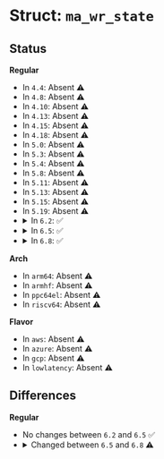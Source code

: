 # Struct: <code>ma_wr_state</code>

## Status
<b>Regular</b>
<ul>
<li>
In <code>4.4</code>: Absent ⚠️
</li>
<li>
In <code>4.8</code>: Absent ⚠️
</li>
<li>
In <code>4.10</code>: Absent ⚠️
</li>
<li>
In <code>4.13</code>: Absent ⚠️
</li>
<li>
In <code>4.15</code>: Absent ⚠️
</li>
<li>
In <code>4.18</code>: Absent ⚠️
</li>
<li>
In <code>5.0</code>: Absent ⚠️
</li>
<li>
In <code>5.3</code>: Absent ⚠️
</li>
<li>
In <code>5.4</code>: Absent ⚠️
</li>
<li>
In <code>5.8</code>: Absent ⚠️
</li>
<li>
In <code>5.11</code>: Absent ⚠️
</li>
<li>
In <code>5.13</code>: Absent ⚠️
</li>
<li>
In <code>5.15</code>: Absent ⚠️
</li>
<li>
In <code>5.19</code>: Absent ⚠️
</li>
<li>
<details>
<summary>In <code>6.2</code>: ✅</summary>

```c
struct ma_wr_state {
    struct ma_state *mas;
    struct maple_node *node;
    long unsigned int r_min;
    long unsigned int r_max;
    enum maple_type type;
    unsigned char offset_end;
    unsigned char node_end;
    long unsigned int *pivots;
    long unsigned int end_piv;
    void **slots;
    void *entry;
    void *content;
};
```
</details>
</li>
<li>
<details>
<summary>In <code>6.5</code>: ✅</summary>

```c
struct ma_wr_state {
    struct ma_state *mas;
    struct maple_node *node;
    long unsigned int r_min;
    long unsigned int r_max;
    enum maple_type type;
    unsigned char offset_end;
    unsigned char node_end;
    long unsigned int *pivots;
    long unsigned int end_piv;
    void **slots;
    void *entry;
    void *content;
};
```
</details>
</li>
<li>
<details>
<summary>In <code>6.8</code>: ✅</summary>

```c
struct ma_wr_state {
    struct ma_state *mas;
    struct maple_node *node;
    long unsigned int r_min;
    long unsigned int r_max;
    enum maple_type type;
    unsigned char offset_end;
    long unsigned int *pivots;
    long unsigned int end_piv;
    void **slots;
    void *entry;
    void *content;
};
```
</details>
</li>
</ul>
<b>Arch</b>
<ul>
<li>
In <code>arm64</code>: Absent ⚠️
</li>
<li>
In <code>armhf</code>: Absent ⚠️
</li>
<li>
In <code>ppc64el</code>: Absent ⚠️
</li>
<li>
In <code>riscv64</code>: Absent ⚠️
</li>
</ul>
<b>Flavor</b>
<ul>
<li>
In <code>aws</code>: Absent ⚠️
</li>
<li>
In <code>azure</code>: Absent ⚠️
</li>
<li>
In <code>gcp</code>: Absent ⚠️
</li>
<li>
In <code>lowlatency</code>: Absent ⚠️
</li>
</ul>

## Differences
<b>Regular</b>
<ul>
<li>
No changes between <code>6.2</code> and <code>6.5</code> ✅
</li>
<li>
<details>
<summary>Changed between <code>6.5</code> and <code>6.8</code> ⚠️</summary>
<ul>
<li>
<b>Field removed. </b>
<code>unsigned char node_end</code>
</li>
</ul>
</details>
</li>
</ul>
